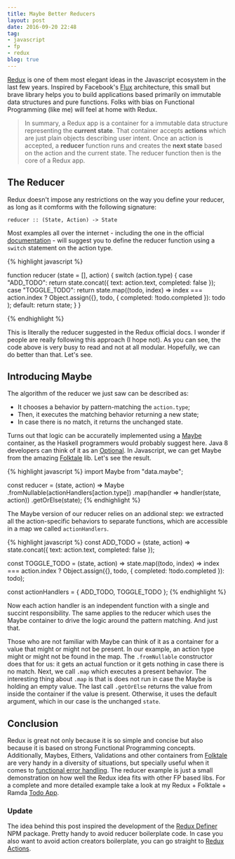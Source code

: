 ```yaml
---
title: Maybe Better Reducers
layout: post
date: 2016-09-20 22:48
tag:
- javascript
- fp
- redux
blog: true
---
```


[Redux](http://redux.js.org/) is one of them most elegant ideas in the Javascript ecosystem in the last few years. Inspired by Facebook's [Flux](https://facebook.github.io/flux/) architecture, this small but brave library helps you to build applications based primarily on immutable data structures and pure functions. Folks with bias on Functional Programming (like me) will feel at home with Redux.

> In summary, a Redux app is a container for a immutable data structure representing the **current state**. That container accepts **actions** which are just plain objects describing user intent. Once an action is accepted, a **reducer** function runs and creates the **next state** based on the action and the current state. The reducer function then is the core of a Redux app.

## The Reducer

Redux doesn't impose any restrictions on the way you define your reducer, as long as it comforms with the following signature:

`reducer :: (State, Action) -> State`

Most examples all over the internet - including the one in the official [documentation](http://redux.js.org/docs/basics/Reducers.html) - will suggest you to define the reducer function using a `switch` statement on the action type. 

{% highlight javascript %}

function reducer (state = [], action) {
  switch (action.type) {
    case "ADD_TODO":
      return state.concat({
        text: action.text,
        completed: false
      });
    case "TOGGLE_TODO":
      return state.map((todo, index) =>
        index === action.index ?
          Object.assign({}, todo, { completed: !todo.completed }): todo
      );
    default:
      return state;
  }
}

{% endhighlight %}

This is literally the reducer suggested in the Redux official docs. I wonder if people are really following this approach (I hope not). As you can see, the code above is very busy to read and not at all modular. Hopefully, we can do better than that. Let's see.

## Introducing Maybe

The algorithm of the reducer we just saw can be described as:

- It chooses a behavior by pattern-matching the `action.type`;
- Then, it executes the matching behavior returning a new state;
- In case there is no match, it returns the unchanged state.

Turns out that logic can be accuratelly implemented using a [Maybe](https://wiki.haskell.org/Maybe) container, as the Haskell programmers would probably suggest here. Java 8 developers can think of it as an [Optional](https://docs.oracle.com/javase/8/docs/api/java/util/Optional.html). In Javascript, we can get Maybe from the amazing [Folktale](http://folktalegithubio.readthedocs.io/en/latest/api/data/maybe/Maybe.html?highlight=maybe) lib. Let's see the result.

{% highlight javascript %}
import Maybe from "data.maybe";

const reducer = (state, action) => 
  Maybe
    .fromNullable(actionHandlers[action.type])
    .map(handler => handler(state, action))
    .getOrElse(state);
{% endhighlight %}

The Maybe version of our reducer relies on an addional step: we extracted all the action-specific behaviors to separate functions, which are accessible in a map we called `actionHandlers`.

{% highlight javascript %}
const ADD_TODO = (state, action) =>
  state.concat({ text: action.text, completed: false });

const TOGGLE_TODO = (state, action) =>
  state.map((todo, index) =>
    index === action.index ?
      Object.assign({}, todo, { completed: !todo.completed }): todo);

const actionHandlers = { ADD_TODO, TOGGLE_TODO };
{% endhighlight %}

Now each action handler is an independent function with a single and succint responsibility. The same applies to the reducer which uses the Maybe container to drive the logic around the pattern matching. And just that.

Those who are not familiar with Maybe can think of it as a container for a value that might or might not be present. In our example, an action type might or might not be found in the map. The `.fromNullable` constructor does that for us: it gets an actual function or it gets nothing in case there is no match. Next, we call `.map` which executes a present behavior. The interesting thing about `.map` is that is does not run in case the Maybe is holding an empty value. The last call `.getOrElse` returns the value from inside the container if the value is present. Otherwise, it uses the default argument, which in our case is the unchanged `state`.

## Conclusion

Redux is great not only because it is so simple and concise but also because it is based on strong Functional Programming concepts. Additionally, Maybes, Eithers, Validations and other containers from [Folktale](http://folktalejs.org/) are very handy in a diversity of situations, but specially useful when it comes to [functional error handling](http://robotlolita.me/2013/12/08/a-monad-in-practicality-first-class-failures.html). The reducer example is just a small demonstration on how well the Redux idea fits with other FP based libs. For a complete and more detailed example take a look at my Redux + Folktale + Ramda [Todo App](https://github.com/vvgomes/redux-todo/).

### Update

The idea behind this post inspired the development of the [Redux Definer](https://www.npmjs.com/package/redux-definer) NPM package. Pretty handy to avoid reducer boilerplate code. In case you also want to avoid action creators boilerplate, you can go straight to [Redux Actions](https://www.npmjs.com/package/redux-actions).

